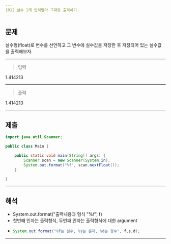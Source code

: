 ```yaml
---
1012 실수 1개 입력받아 그대로 출력하기
---
```

문제
---
실수형(float)로 변수를 선언하고 그 변수에 실수값을 저장한 후
저장되어 있는 실수값을 출력해보자.


---
>입력 

1.414213

---

>출력   

1.414213

---
제출
---
```java
import java.util.Scanner;

public class Main {

	public static void main(String[] args) {
		Scanner scan = new Scanner(System.in);
		System.out.format("%f", scan.nextFloat());
	}

}

```
---
해석
---
* System.out.format("출력내용과 형식 "%f", f)
* 첫번째 인자는 출력형식, 두번째 인자는 출력형식에 대한 argument
* ```java
  System.out.format("%f는 실수, %s는 문자, %d는 정수", f,s,d);
  ```
---